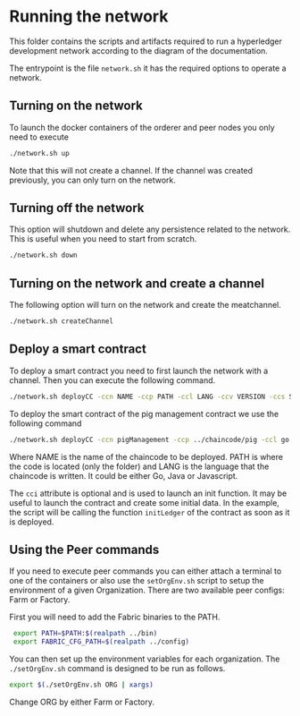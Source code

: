 # Running the network

This folder contains the scripts and artifacts required to run a hyperledger development network according to the diagram of the documentation. 

The entrypoint is the file `network.sh` it has the required options to operate a network.

## Turning on the network

To launch the docker containers of the orderer and peer nodes you only need to execute

```bash
./network.sh up
```

Note that this will not create a channel. If the channel was created previously, you can only turn on the network.

## Turning off the network

This option will shutdown and delete any persistence related to the network. This is useful when you need to start from scratch.

```bash
./network.sh down
```

## Turning on the network and create a channel

The following option will turn on the network and create the meatchannel.

```bash
./network.sh createChannel
```

## Deploy a smart contract

To deploy a smart contract you need to first launch the network with a channel.
Then you can execute the following command.

```bash
./network.sh deployCC -ccn NAME -ccp PATH -ccl LANG -ccv VERSION -ccs SEQUENCE [-cci initLedger]
```

To deploy the smart contract of the pig management contract we use the following command

```bash
./network.sh deployCC -ccn pigManagement -ccp ../chaincode/pig -ccl go -ccv 2.3 -ccs 5 
```

Where NAME is the name of the chaincode to be deployed. PATH is where the code is located (only the folder) and LANG is the language that the chaincode is written. It could be either Go, Java or Javascript.

The `cci` attribute is optional and is used to launch an init function. It may be useful to launch the contract and create some initial data. In the example, the script will be calling the function `initLedger` of the contract as soon as it is deployed.

## Using the Peer commands

If you need to execute peer commands you can either attach a terminal to one of the containers or also use the `setOrgEnv.sh` script to setup the environment of a given Organization.
There are two available peer configs: Farm or Factory.

First you will need to add the Fabric binaries to the PATH.

```bash
 export PATH=$PATH:$(realpath ../bin)
 export FABRIC_CFG_PATH=$(realpath ../config)
```

You can then set up the environment variables for each organization. The `./setOrgEnv.sh` command is designed to be run as follows.

```bash
export $(./setOrgEnv.sh ORG | xargs)
```

Change ORG by either Farm or Factory.


